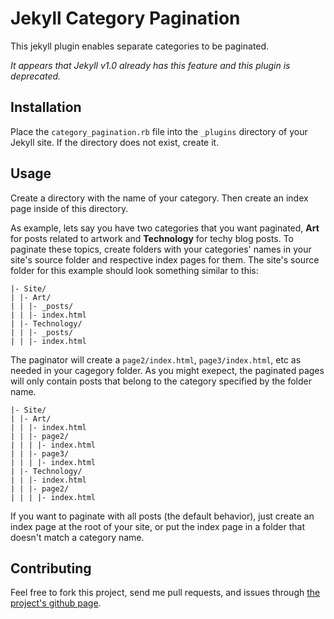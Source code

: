 Jekyll Category Pagination
==========================

This jekyll plugin enables separate categories to be paginated.

*It appears that Jekyll v1.0 already has this feature and this plugin is
deprecated.*

Installation
------------

Place the `category_pagination.rb` file into the `_plugins` directory of your
Jekyll site.  If the directory does not exist, create it.

Usage
-----

Create a directory with the name of your category.  Then create an index page
inside of this directory.

As example, lets say you have two categories that you want paginated, **Art**
for posts related to artwork and **Technology** for techy blog posts.  To
paginate these topics, create folders with your categories' names in your site's
source folder and respective index pages for them.  The site's source folder for
this example should look something similar to this:

    |- Site/
    | |- Art/
    | | |- _posts/
    | | |- index.html
    | |- Technology/
    | | |- _posts/
    | | |- index.html

The paginator will create a `page2/index.html`, `page3/index.html`, etc as
needed in your cagegory folder.  As you might exepect, the paginated pages will
only contain posts that belong to the category specified by the folder name.

    |- Site/
    | |- Art/
    | | |- index.html
    | | |- page2/
    | | | |- index.html
    | | |- page3/
    | | | |- index.html
    | |- Technology/
    | | |- index.html
    | | |- page2/
    | | | |- index.html

If you want to paginate with all posts (the default behavior), just create an
index page at the root of your site, or put the index page in a folder that
doesn't match a category name.

Contributing
------------

Feel free to fork this project, send me pull requests, and issues through [the
project's github page][project-page].

[project-page]: https://github.com/MrWerewolf/jekyll-category-pagination
